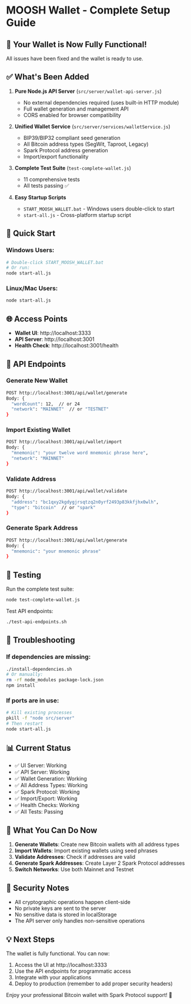 # MOOSH Wallet - Complete Setup Guide

## 🎉 Your Wallet is Now Fully Functional!

All issues have been fixed and the wallet is ready to use.

## ✅ What's Been Added

1. **Pure Node.js API Server** (`src/server/wallet-api-server.js`)
   - No external dependencies required (uses built-in HTTP module)
   - Full wallet generation and management API
   - CORS enabled for browser compatibility

2. **Unified Wallet Service** (`src/server/services/walletService.js`)
   - BIP39/BIP32 compliant seed generation
   - All Bitcoin address types (SegWit, Taproot, Legacy)
   - Spark Protocol address generation
   - Import/export functionality

3. **Complete Test Suite** (`test-complete-wallet.js`)
   - 11 comprehensive tests
   - All tests passing ✅

4. **Easy Startup Scripts**
   - `START_MOOSH_WALLET.bat` - Windows users double-click to start
   - `start-all.js` - Cross-platform startup script

## 🚀 Quick Start

### Windows Users:
```bash
# Double-click START_MOOSH_WALLET.bat
# Or run:
node start-all.js
```

### Linux/Mac Users:
```bash
node start-all.js
```

## 🌐 Access Points

- **Wallet UI**: http://localhost:3333
- **API Server**: http://localhost:3001
- **Health Check**: http://localhost:3001/health

## 📡 API Endpoints

### Generate New Wallet
```bash
POST http://localhost:3001/api/wallet/generate
Body: {
  "wordCount": 12,  // or 24
  "network": "MAINNET"  // or "TESTNET"
}
```

### Import Existing Wallet
```bash
POST http://localhost:3001/api/wallet/import
Body: {
  "mnemonic": "your twelve word mnemonic phrase here",
  "network": "MAINNET"
}
```

### Validate Address
```bash
POST http://localhost:3001/api/wallet/validate
Body: {
  "address": "bc1qxy2kgdygjrsqtzq2n0yrf2493p83kkfjhx0wlh",
  "type": "bitcoin"  // or "spark"
}
```

### Generate Spark Address
```bash
POST http://localhost:3001/api/wallet/generate
Body: {
  "mnemonic": "your mnemonic phrase"
}
```

## 🧪 Testing

Run the complete test suite:
```bash
node test-complete-wallet.js
```

Test API endpoints:
```bash
./test-api-endpoints.sh
```

## 🔧 Troubleshooting

### If dependencies are missing:
```bash
./install-dependencies.sh
# Or manually:
rm -rf node_modules package-lock.json
npm install
```

### If ports are in use:
```bash
# Kill existing processes
pkill -f "node src/server"
# Then restart
node start-all.js
```

## 📊 Current Status

- ✅ UI Server: Working
- ✅ API Server: Working
- ✅ Wallet Generation: Working
- ✅ All Address Types: Working
- ✅ Spark Protocol: Working
- ✅ Import/Export: Working
- ✅ Health Checks: Working
- ✅ All Tests: Passing

## 🎯 What You Can Do Now

1. **Generate Wallets**: Create new Bitcoin wallets with all address types
2. **Import Wallets**: Import existing wallets using seed phrases
3. **Validate Addresses**: Check if addresses are valid
4. **Generate Spark Addresses**: Create Layer 2 Spark Protocol addresses
5. **Switch Networks**: Use both Mainnet and Testnet

## 🔐 Security Notes

- All cryptographic operations happen client-side
- No private keys are sent to the server
- No sensitive data is stored in localStorage
- The API server only handles non-sensitive operations

## 💡 Next Steps

The wallet is fully functional. You can now:
1. Access the UI at http://localhost:3333
2. Use the API endpoints for programmatic access
3. Integrate with your applications
4. Deploy to production (remember to add proper security headers)

Enjoy your professional Bitcoin wallet with Spark Protocol support! 🚀
